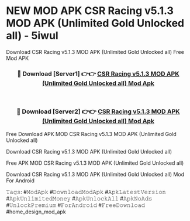 # NEW MOD APK CSR Racing v5.1.3 MOD APK (Unlimited Gold Unlocked all) - 5iwul
Download CSR Racing v5.1.3 MOD APK (Unlimited Gold Unlocked all) Free Mod APK

<div align="center">
<h3>🔴 Download [Server1] 👉👉 <a href="https://apk-comot.site?title=CSR_Racing_v5.1.3_MOD_APK_(Unlimited_Gold_Unlocked_all)">CSR Racing v5.1.3 MOD APK (Unlimited Gold Unlocked all) Mod Apk</a></h3><br>

<h3>🔴 Download [Server2] 👉👉 <a href="https://apk-comot.site?title=CSR_Racing_v5.1.3_MOD_APK_(Unlimited_Gold_Unlocked_all)">CSR Racing v5.1.3 MOD APK (Unlimited Gold Unlocked all) Mod Apk</a></h3>
</div>


Free Download APK MOD CSR Racing v5.1.3 MOD APK (Unlimited Gold Unlocked all)

Download CSR Racing v5.1.3 MOD APK (Unlimited Gold Unlocked all) 

Free APK MOD CSR Racing v5.1.3 MOD APK (Unlimited Gold Unlocked all) 

Download CSR Racing v5.1.3 MOD APK (Unlimited Gold Unlocked all) Mod For Android

𝚃𝚊𝚐𝚜: #𝙼𝚘𝚍𝙰𝚙𝚔 #𝙳𝚘𝚠𝚗𝚕𝚘𝚊𝚍𝙼𝚘𝚍𝙰𝚙𝚔 #𝙰𝚙𝚔𝙻𝚊𝚝𝚎𝚜𝚝𝚅𝚎𝚛𝚜𝚒𝚘𝚗 #𝙰𝚙𝚔𝚄𝚗𝚕𝚒𝚖𝚒𝚝𝚎𝚍𝙼𝚘𝚗𝚎𝚢 #𝙰𝚙𝚔𝚄𝚗𝚕𝚘𝚌𝚔𝙰𝚕𝚕 #𝙰𝚙𝚔𝙽𝚘𝙰𝚍𝚜 #𝚄𝚗𝚕𝚘𝚌𝚔𝙿𝚛𝚎𝚖𝚒𝚞𝚖 #𝙵𝚘𝚛𝙰𝚗𝚍𝚛𝚘𝚒𝚍 #𝙵𝚛𝚎𝚎𝙳𝚘𝚠𝚗𝚕𝚘𝚊𝚍 #home_design_mod_apk